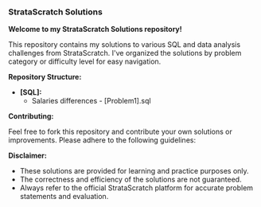 ### StrataScratch Solutions

**Welcome to my StrataScratch Solutions repository!**

This repository contains my solutions to various SQL and data analysis challenges from StrataScratch. I've organized the solutions by problem category or difficulty level for easy navigation.

**Repository Structure:**

* **[SQL]:**
  * Salaries differences -  [Problem1].sql

**Contributing:**

Feel free to fork this repository and contribute your own solutions or improvements. Please adhere to the following guidelines:

**Disclaimer:**
* These solutions are provided for learning and practice purposes only.
* The correctness and efficiency of the solutions are not guaranteed.
* Always refer to the official StrataScratch platform for accurate problem statements and evaluation.
